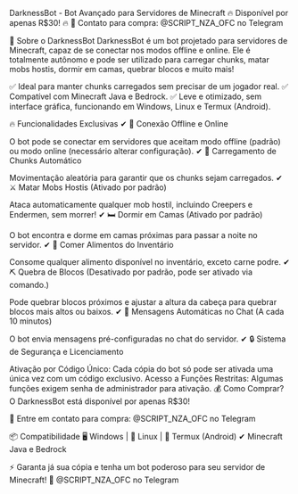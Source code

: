 DarknessBot - Bot Avançado para Servidores de Minecraft
🔥 Disponível por apenas R$30! 🔥
📩 Contato para compra: @SCRIPT_NZA_OFC no Telegram

📌 Sobre o DarknessBot
DarknessBot é um bot projetado para servidores de Minecraft, capaz de se conectar nos modos offline e online. Ele é totalmente autônomo e pode ser utilizado para carregar chunks, matar mobs hostis, dormir em camas, quebrar blocos e muito mais!

✅ Ideal para manter chunks carregados sem precisar de um jogador real.
✅ Compatível com Minecraft Java e Bedrock.
✅ Leve e otimizado, sem interface gráfica, funcionando em Windows, Linux e Termux (Android).

🔥 Funcionalidades Exclusivas
✔ 💾 Conexão Offline e Online

O bot pode se conectar em servidores que aceitam modo offline (padrão) ou modo online (necessário alterar configuração).
✔ 🎯 Carregamento de Chunks Automático

Movimentação aleatória para garantir que os chunks sejam carregados.
✔ ⚔️ Matar Mobs Hostis (Ativado por padrão)

Ataca automaticamente qualquer mob hostil, incluindo Creepers e Endermen, sem morrer!
✔ 🛏️ Dormir em Camas (Ativado por padrão)

O bot encontra e dorme em camas próximas para passar a noite no servidor.
✔ 🍖 Comer Alimentos do Inventário

Consome qualquer alimento disponível no inventário, exceto carne podre.
✔ ⛏️ Quebra de Blocos (Desativado por padrão, pode ser ativado via comando.)

Pode quebrar blocos próximos e ajustar a altura da cabeça para quebrar blocos mais altos ou baixos.
✔ 📢 Mensagens Automáticas no Chat (A cada 10 minutos)

O bot envia mensagens pré-configuradas no chat do servidor.
✔ 🔒 Sistema de Segurança e Licenciamento

Ativação por Código Único: Cada cópia do bot só pode ser ativada uma única vez com um código exclusivo.
Acesso a Funções Restritas: Algumas funções exigem senha de administrador para ativação.
💰 Como Comprar?
O DarknessBot está disponível por apenas R$30!

📲 Entre em contato para compra: @SCRIPT_NZA_OFC no Telegram

📦 Compatibilidade
🖥️ Windows | 🐧 Linux | 📱 Termux (Android)
✔ Minecraft Java e Bedrock

⚡ Garanta já sua cópia e tenha um bot poderoso para seu servidor de Minecraft!
📩 @SCRIPT_NZA_OFC no Telegram
